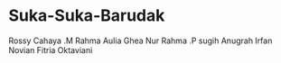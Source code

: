 # Suka-Suka-Barudak
Rossy Cahaya .M
Rahma Aulia
Ghea Nur Rahma .P
sugih Anugrah
Irfan Novian
Fitria Oktaviani
